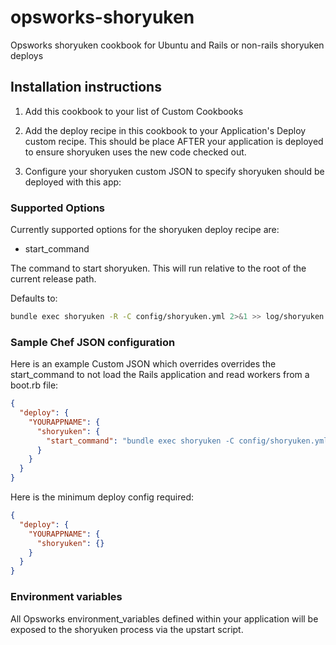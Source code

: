 opsworks-shoryuken
================

Opsworks shoryuken cookbook for Ubuntu and Rails or non-rails shoryuken deploys

## Installation instructions

1) Add this cookbook to your list of Custom Cookbooks

2) Add the deploy recipe in this cookbook to your Application's Deploy custom recipe.  This should be place AFTER your application is deployed to ensure shoryuken uses the new code checked out.

3) Configure your shoryuken custom JSON to specify shoryuken should be deployed with this app:


### Supported Options

Currently supported options for the shoryuken deploy recipe are:

* start_command

The command to start shoryuken.  This will run relative to the root of the current release path.

Defaults to:

```bash
bundle exec shoryuken -R -C config/shoryuken.yml 2>&1 >> log/shoryuken.log
```

### Sample Chef JSON configuration

Here is an example Custom JSON which overrides overrides the start_command to not load the Rails application and read workers from a boot.rb file:

```json
{
  "deploy": {
    "YOURAPPNAME": {
      "shoryuken": {
        "start_command": "bundle exec shoryuken -C config/shoryuken.yml -r ./config/boot.rb 2>&1 >> log/shoryuken.log"
      }
    }
  }
}
```

Here is the minimum deploy config required:
```json
{
  "deploy": {
    "YOURAPPNAME": {
      "shoryuken": {}
    }
  }
}
```

### Environment variables

All Opsworks environment_variables defined within your application will be exposed to the shoryuken process via the upstart script.
